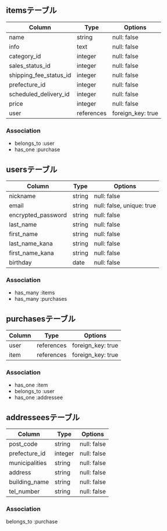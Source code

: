 ## itemsテーブル

| Column                   | Type       | Options     |
| ------------------------ | ---------- | ----------- |
| name                | string     | null: false |
| info                | text       | null: false |
| category_id            | integer    | null: false |
| sales_status_id        | integer    | null: false |
| shipping_fee_status_id | integer    | null: false |
| prefecture_id          | integer    | null: false |
| scheduled_delivery_id  | integer    | null: false |
| price               | integer       | null: false |
| user                     | references    | foreign_key: true |


### Association
- belongs_to :user
- has_one :purchase


## usersテーブル

| Column          | Type   | Options     |
| --------------- | ------ | ----------- |
| nickname        | string | null: false |
| email           | string | null: false, unique: true |
| encrypted_password        | string | null: false |
| last_name       | string | null: false |
| first_name      | string | null: false |
| last_name_kana  | string | null: false |
| first_name_kana | string | null: false |
| birthday        | date   | null: false |

### Association
- has_many :items
- has_many :purchases


## purchasesテーブル
| Column           | Type       | Options            |
| ---------------- | ---------- | ------------------ |
| user             | references | foreign_key: true  |
| item             | references | foreign_key: true  |


### Association
- has_one :item
- belongs_to :user
- has_one :addressee



## addresseesテーブル

| Column           | Type       | Options            |
| ---------------- | ---------- | ------------------ |
| post_code        | string     | null: false        |
| prefecture_id    | integer    | null: false        |
| municipalities   | string     | null: false        |
| address          | string     | null: false        |
| building_name    | string     | null: false        |
| tel_number       | string     | null: false        |

### Association
belongs_to :purchase
